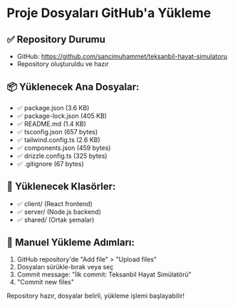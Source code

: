 # Proje Dosyaları GitHub'a Yükleme

## ✅ Repository Durumu
- GitHub: https://github.com/sancimuhammet/teksanbil-hayat-simulatoru
- Repository oluşturuldu ve hazır

## 📦 Yüklenecek Ana Dosyalar:
- ✅ package.json (3.6 KB)
- ✅ package-lock.json (405 KB) 
- ✅ README.md (1.4 KB)
- ✅ tsconfig.json (657 bytes)
- ✅ tailwind.config.ts (2.6 KB)
- ✅ components.json (459 bytes)
- ✅ drizzle.config.ts (325 bytes)
- ✅ .gitignore (67 bytes)

## 📁 Yüklenecek Klasörler:
- ✅ client/ (React frontend)
- ✅ server/ (Node.js backend) 
- ✅ shared/ (Ortak şemalar)

## 🚀 Manuel Yükleme Adımları:
1. GitHub repository'de "Add file" > "Upload files"
2. Dosyaları sürükle-bırak veya seç
3. Commit message: "İlk commit: Teksanbil Hayat Simülatörü"
4. "Commit new files"

Repository hazır, dosyalar belirli, yükleme işlemi başlayabilir!